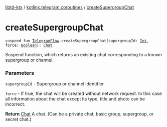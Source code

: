 [libtd-ktx](../index.md) / [kotlinx.telegram.coroutines](index.md) / [createSupergroupChat](./create-supergroup-chat.md)

# createSupergroupChat

`suspend fun `[`TelegramFlow`](../kotlinx.telegram.core/-telegram-flow/index.md)`.createSupergroupChat(supergroupId: `[`Int`](https://kotlinlang.org/api/latest/jvm/stdlib/kotlin/-int/index.html)`, force: `[`Boolean`](https://kotlinlang.org/api/latest/jvm/stdlib/kotlin/-boolean/index.html)`): `[`Chat`](https://tdlibx.github.io/td/docs/org/drinkless/td/libcore/telegram/TdApi.Chat.html)

Suspend function, which returns an existing chat corresponding to a known supergroup or channel.

### Parameters

`supergroupId` - Supergroup or channel identifier.

`force` - If true, the chat will be created without network request. In this case all
information about the chat except its type, title and photo can be incorrect.

**Return**
[Chat](https://tdlibx.github.io/td/docs/org/drinkless/td/libcore/telegram/TdApi.Chat.html) A chat. (Can be a private chat, basic group, supergroup, or secret chat.)

